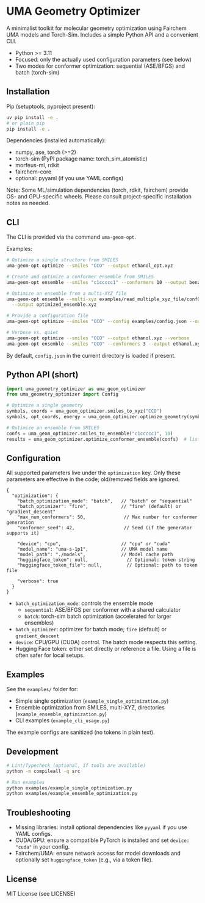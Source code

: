# UMA Geometry Optimizer

A minimalist toolkit for molecular geometry optimization using Fairchem UMA models and Torch-Sim. Includes a simple Python API and a convenient CLI.

- Python >= 3.11
- Focused: only the actually used configuration parameters (see below)
- Two modes for conformer optimization: sequential (ASE/BFGS) and batch (torch-sim)

## Installation

Pip (setuptools, pyproject present):

```bash
uv pip install -e .
# or plain pip
pip install -e .
```

Dependencies (installed automatically):
- numpy, ase, torch (>=2)
- torch-sim (PyPI package name: torch_sim_atomistic)
- morfeus-ml, rdkit
- fairchem-core
- optional: pyyaml (if you use YAML configs)

Note: Some ML/simulation dependencies (torch, rdkit, fairchem) provide OS- and GPU-specific wheels. Please consult project-specific installation notes as needed.

## CLI

The CLI is provided via the command `uma-geom-opt`.

Examples:

```bash
# Optimize a single structure from SMILES
uma-geom-opt optimize --smiles "CCO" --output ethanol_opt.xyz

# Create and optimize a conformer ensemble from SMILES
uma-geom-opt ensemble --smiles "c1ccccc1" --conformers 10 --output benzene_ensemble.xyz

# Optimize an ensemble from a multi-XYZ file
uma-geom-opt ensemble --multi-xyz examples/read_multiple_xyz_file/conf0_confsearch_ensemble.xyz \
  --output optimized_ensemble.xyz

# Provide a configuration file
uma-geom-opt optimize --smiles "CCO" --config examples/config.json --output ethanol_custom.xyz

# Verbose vs. quiet
uma-geom-opt optimize --smiles "CCO" --output ethanol.xyz --verbose
uma-geom-opt ensemble --smiles "CCO" --conformers 3 --output ethanol.xyz --quiet
```

By default, `config.json` in the current directory is loaded if present.

## Python API (short)

```python
import uma_geometry_optimizer as uma_geom_optimizer
from uma_geometry_optimizer import Config

# Optimize a single geometry
symbols, coords = uma_geom_optimizer.smiles_to_xyz("CCO")
symbols, opt_coords, energy = uma_geom_optimizer.optimize_geometry(symbols, coords)

# Optimize an ensemble from SMILES
confs = uma_geom_optimizer.smiles_to_ensemble("c1ccccc1", 10)
results = uma_geom_optimizer.optimize_conformer_ensemble(confs)  # list of (symbols, coords, energy)
```

## Configuration

All supported parameters live under the `optimization` key. Only these parameters are effective in the code; old/removed fields are ignored.

```jsonc
{
  "optimization": {
    "batch_optimization_mode": "batch",   // "batch" or "sequential"
    "batch_optimizer": "fire",            // "fire" (default) or "gradient_descent"
    "max_num_conformers": 50,              // Max number for conformer generation
    "conformer_seed": 42,                  // Seed (if the generator supports it)

    "device": "cpu",                      // "cpu" or "cuda"
    "model_name": "uma-s-1p1",            // UMA model name
    "model_path": "./models",             // Model cache path
    "huggingface_token": null,              // Optional: token string
    "huggingface_token_file": null,         // Optional: path to token file

    "verbose": true
  }
}
```

- `batch_optimization_mode`: controls the ensemble mode
  - `sequential`: ASE/BFGS per conformer with a shared calculator
  - `batch`: torch-sim batch optimization (accelerated for larger ensembles)
- `batch_optimizer`: optimizer for batch mode; `fire` (default) or `gradient_descent`
- `device`: CPU/GPU (CUDA) control. The batch mode respects this setting.
- Hugging Face token: either set directly or reference a file. Using a file is often safer for local setups.

## Examples

See the `examples/` folder for:
- Simple single optimization (`example_single_optimization.py`)
- Ensemble optimization from SMILES, multi-XYZ, directories (`example_ensemble_optimization.py`)
- CLI examples (`example_cli_usage.py`)

The example configs are sanitized (no tokens in plain text).

## Development

```bash
# Lint/Typecheck (optional, if tools are available)
python -m compileall -q src

# Run examples
python examples/example_single_optimization.py
python examples/example_ensemble_optimization.py
```

## Troubleshooting
- Missing libraries: install optional dependencies like `pyyaml` if you use YAML configs.
- CUDA/GPU: ensure a compatible PyTorch is installed and set `device: "cuda"` in your config.
- Fairchem/UMA: ensure network access for model downloads and optionally set `huggingface_token` (e.g., via a token file).

## License
MIT License (see LICENSE)
